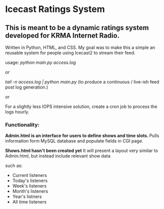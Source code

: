 
<h1>Icecast Ratings System</h1>

<h2>This is meant to be a dynamic ratings system developed for KRMA Internet Radio.  </h2>

Written in Python, HTML, and CSS. My goal was to make this a simple an reusable system for people using Icecast2 to stream their feed. 

usage: <i>python main.py access.log </i>

<i>or </i>

<i>tail -n access.log | python main.py </i>(to produce a continuous / live-ish feed post log generation.) 

<i>or </i>

For a slightly less IOPS intensive solution, create a cron job to process the logs hourly.

<h3>Functionality:</h3>

<b>Admin.html is an interface for users to define shows and time slots. </b>
Pulls information form MySQL database and populate fields in CGI page.

<b>Shows.html hasn't been created yet</b> 
It will present a layout very similar to Admin.html, but instead include relevant show data 

such as:<ul>
<li>Current listeners</li>
<li>Today's listeners</li>
<li>Week's listeners</li>
<li>Month's listeners</li>
<li>Year's listners</li>
<li>All time listeners</li>
</ul>






